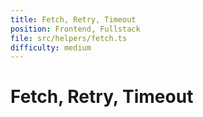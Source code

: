 ```yaml
---
title: Fetch, Retry, Timeout
position: Frontend, Fullstack
file: src/helpers/fetch.ts
difficulty: medium
---
```


# Fetch, Retry, Timeout
